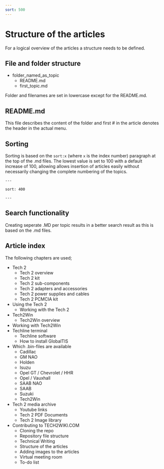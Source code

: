 ```yaml
---
sort: 500
---
```

# Structure of the articles

For a logical overview of the articles a structure needs to be defined.

## File and folder structure
* folder_named_as_topic
    * README.md
    * first_topic.md

Folder and filenames are set in lowercase except for the README.md.

## README.md

This file describes the content of the folder and first \# in the article denotes the header in the actual menu.

## Sorting

Sorting is based on the `sort:x` (where `x` is the index number) paragraph at the top of the .md files. The lowest value is set to 100 with a default increase of 100, allowing allows insertion of articles easily without necessarily changing the complete numbering of the topics.

```
---

sort: 400

---
```

## Search functionality

Creating seperate .MD per topic results in a better search result as this is based on the .md files. 

## Article index

The following chapters are used;

*   Tech 2
    *   Tech 2 overview
    *   Tech 2 kit
    *   Tech 2 sub-components
    *   Tech 2 adapters and accessories
    *   Tech 2 power supplies and cables
    *   Tech 2 PCMCIA kit
*   Using the Tech 2
    *   Working with the Tech 2
*   Tech2Win
    *   Tech2Win overview
*   Working with Tech2Win
*   Techline terminal
    *   Techline software
    *   How to install GlobalTIS
*   Which .bin-files are available
    *   Cadillac
    *   GM NAO
    *   Holden
    *   Isuzu
    *   Opel GT / Chevrolet / HHR
    *   Opel / Vauxhall
    *   SAAB NAO
    *   SAAB
    *   Suzuki
    *   Tech2Win
*   Tech 2 media archive
    *   Youtube links
    *   Tech 2 PDF Documents
    *   Tech 2 Image library
*   Contributing to TECH2WIKI.COM
    *   Cloning the repo
    *   Repository file structure
    *   Technical Writing
    *   Structure of the articles
    *   Adding images to the articles
    *   Virtual meeting room
    *   To-do list